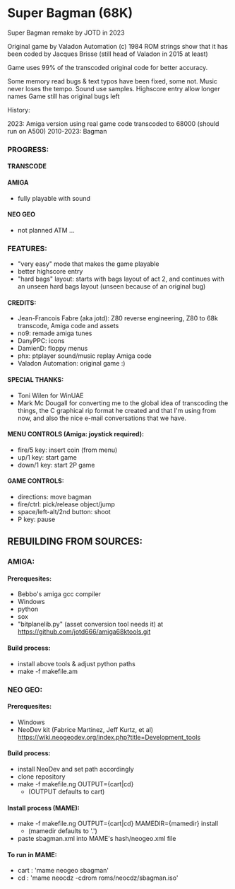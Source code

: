 # Super Bagman (68K)

Super Bagman remake by JOTD in 2023

Original game by Valadon Automation (c) 1984
ROM strings show that it has been coded by Jacques Brisse (still head of Valadon in 2015 at least)

Game uses 99% of the transcoded original code for better accuracy.

Some memory read bugs & text typos have been fixed, some not. 
Music never loses the tempo.
Sound use samples.
Highscore entry allow longer names
Game still has original bugs left

History: 

2023: Amiga version using real game code transcoded to 68000 (should run on A500)
2010-2023: Bagman


### PROGRESS:

#### TRANSCODE


#### AMIGA

- fully playable with sound

#### NEO GEO

- not planned ATM ...

### FEATURES:

- "very easy" mode that makes the game playable
- better highscore entry
- "hard bags" layout: starts with bags layout of act 2, and
  continues with an unseen hard bags layout (unseen because
  of an original bug)

#### CREDITS:

- Jean-Francois Fabre (aka jotd): Z80 reverse engineering, Z80 to 68k transcode, Amiga code and assets
- no9: remade amiga tunes
- DanyPPC: icons
- DamienD: floppy menus
- phx: ptplayer sound/music replay Amiga code
- Valadon Automation: original game :)

#### SPECIAL THANKS:

- Toni Wilen for WinUAE
- Mark Mc Dougall for converting me to the global idea of transcoding the things,
  the C graphical rip format he created and that I'm using from now, and also
  the nice e-mail conversations that we have.

#### MENU CONTROLS (Amiga: joystick required):

- fire/5 key: insert coin (from menu)
- up/1 key: start game
- down/1 key: start 2P game

#### GAME CONTROLS:

- directions: move bagman
- fire/ctrl: pick/release object/jump
- space/left-alt/2nd button: shoot
- P key: pause

## REBUILDING FROM SOURCES:

### AMIGA:

#### Prerequesites:

- Bebbo's amiga gcc compiler
- Windows
- python
- sox
- "bitplanelib.py" (asset conversion tool needs it) at https://github.com/jotd666/amiga68ktools.git

#### Build process:

- install above tools & adjust python paths
- make -f makefile.am

### NEO GEO:

#### Prerequesites:

- Windows
- NeoDev kit (Fabrice Martinez, Jeff Kurtz, et al)  
  https://wiki.neogeodev.org/index.php?title=Development_tools

#### Build process:

- install NeoDev and set path accordingly
- clone repository
- make -f makefile.ng OUTPUT={cart|cd}
  - (OUTPUT defaults to cart)
  
#### Install process (MAME):

- make -f makefile.ng OUTPUT={cart|cd} MAMEDIR={mamedir} install
  - (mamedir defaults to '.')
- paste sbagman.xml into MAME's hash/neogeo.xml file

#### To run in MAME:

- cart : 'mame neogeo sbagman'
- cd : 'mame neocdz -cdrom roms/neocdz/sbagman.iso'
  
